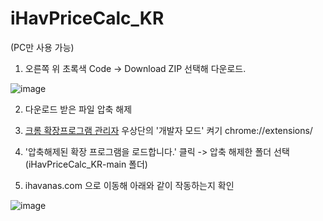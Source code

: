 # iHavPriceCalc_KR
(PC만 사용 가능)

1. 오른쪽 위 초록색 Code -> Download ZIP 선택해 다운로드. 

![image](https://user-images.githubusercontent.com/76888767/233263238-3116d2bf-f7f0-4211-a910-a928aaa76a07.png)



2. 다운로드 받은 파일 압축 해제



3. [크롬 확장프로그램 관리자](chrome://extensions/) 우상단의 '개발자 모드' 켜기
  chrome://extensions/




4. '압축해제된 확장 프로그램을 로드합니다.' 클릭 -> 압축 해제한 폴더 선택 (iHavPriceCalc_KR-main 폴더)




5. ihavanas.com 으로 이동해 아래와 같이 작동하는지 확인


![image](https://user-images.githubusercontent.com/76888767/233263300-5fc34fd6-4a1b-427a-8ee5-4e5825a5bef6.png)
